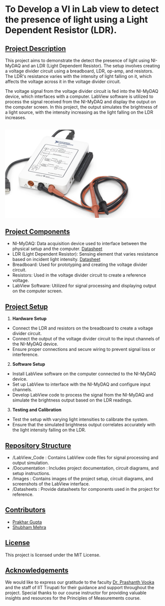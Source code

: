 # To Develop a VI in Lab view to detect the presence of light using a Light Dependent Resistor (LDR).

## <ins> Project Description </ins>

This project aims to demonstrate the detect the presence of light using NI-MyDAQ and an LDR (Light Dependent Resistor). The setup involves creating a voltage divider circuit using a breadboard, LDR, op-amp,
and resistors. The LDR's resistance varies with the intensity of light falling on it, which affects the voltage across it in the voltage divider circuit.

The voltage signal from the voltage divider circuit is fed into the NI-MyDAQ device, which interfaces with a computer. LabView software is utilized to process the signal received from the NI-MyDAQ and 
display the output on the computer screen. In this project, the output simulates the brightness of a light source, with the intensity increasing as the light falling on the LDR increases.
<br>
<br>

![My_DAQ](/images/mydaq.png)


## <ins> Project Components </ins>

- NI-MyDAQ: Data acquisition device used to interface between the physical setup and the computer. [Datasheet](/Documentation/373060g.pdf)
- LDR (Light Dependent Resistor): Sensing element that varies resistance based on incident light intensity. [Datasheet](/Documentation/LDR%20Datasheet.pdf)
- Breadboard: Used for prototyping and creating the voltage divider circuit.
- Resistors: Used in the voltage divider circuit to create a reference voltage.
- LabView Software: Utilized for signal processing and displaying output on the computer screen.

## <ins> Project Setup </ins>

1. **Hardware Setup**
  - Connect the LDR and resistors on the breadboard to create a voltage divider circuit.
  - Connect the output of the voltage divider circuit to the input channels of the NI-MyDAQ device.
  - Ensure proper connections and secure wiring to prevent signal loss or interference.
2. **Software Setup**
  - Install LabView software on the computer connected to the NI-MyDAQ device.
  - Set up LabView to interface with the NI-MyDAQ and configure input channels.
  - Develop LabView code to process the signal from the NI-MyDAQ and simulate the brightness output based on the LDR readings.
3. **Testing and Calibration**
  - Test the setup with varying light intensities to calibrate the system.
  - Ensure that the simulated brightness output correlates accurately with the light intensity falling on the LDR.

## <ins> Repository Structure </ins>

- /LabView_Code : Contains LabView code files for signal processing and output simulation.
- /Documentation : Includes project documentation, circuit diagrams, and setup instructions.
- /Images : Contains images of the project setup, circuit diagrams, and screenshots of the LabView interface.
- /Datasheets : Provide datasheets for components used in the project for reference.

## <ins> Contributors </ins>

- [Prakhar Gupta](https://github.com/prax-1)
- [Shubham Mehra]()

## <ins> License </ins>
This project is licensed under the MIT License.

## <ins> Acknowledgements </ins>
We would like to express our gratitude to the faculty [Dr. Prashanth Vooka](https://iittp.ac.in/dr-prashanth-vooka) and the staff of IIT Tirupati for their guidance and support throughout the project. 
Special thanks to our course instructor for providing valuable insights and resources for the Principles of Measurements course.
